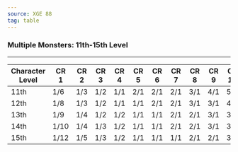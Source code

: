```yaml
---
source: XGE 88
tag: table
---
```


### Multiple Monsters: 11th-15th Level
---
|Character Level|CR 1|CR 2|CR 3|CR 4|CR 5|CR 6|CR 7|CR 8|CR 9|CR 10|CR 11|CR 12|CR 13|CR 14|CR 15|
|---|--|--|--|--|--|--|--|--|--|--|--|--|--|--|--|
|11th|1/6|1/3|1/2|1/1|2/1|2/1|2/1|3/1|4/1|5/1|6/1|—|—|—|—|
|12th|1/8|1/3|1/2|1/1|1/1|2/1|2/1|3/1|3/1|4/1|5/1|6/1|—|—|—|
|13th|1/9|1/4|1/2|1/2|1/1|1/1|2/1|2/1|3/1|3/1|4/1|5/1|6/1|—|—|
|14th|1/10|1/4|1/3|1/2|1/1|1/1|2/1|2/1|3/1|3/1|4/1|4/1|5/1|6/1|—|
|15th|1/12|1/5|1/3|1/2|1/1|1/1|1/1|2/1|2/1|3/1|3/1|4/1|5/1|5/1|6/1|

